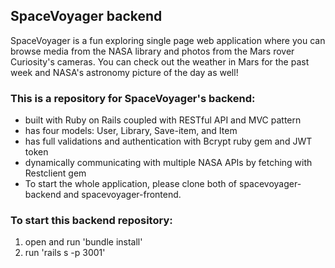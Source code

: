 ## SpaceVoyager backend
SpaceVoyager is a fun exploring single page web application where you can browse media from the NASA library and photos from the Mars rover Curiosity's cameras. You can check out the weather in Mars for the past week and NASA's astronomy picture of the day as well!

### This is a repository for SpaceVoyager's backend:
 - built with Ruby on Rails coupled with RESTful API and MVC pattern
 - has four models: User, Library, Save-item, and Item
 - has full validations and authentication with Bcrypt ruby gem and JWT token
 - dynamically communicating with multiple NASA APIs by fetching with Restclient gem
 - To start the whole application, please clone both of spacevoyager-backend and spacevoyager-frontend.

### To start this backend repository:
1. open and run 'bundle install'
2. run 'rails s -p 3001'
